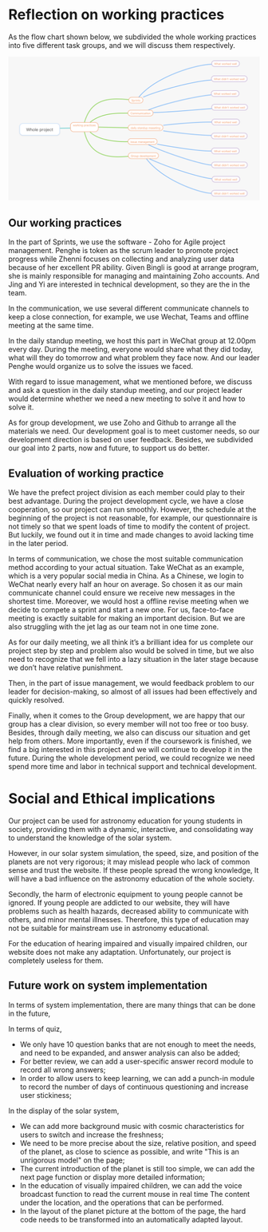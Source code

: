 

# **Reflection on working practices**

As the flow chart shown below, we subdivided the whole working practices into five different task groups, and we will discuss them respectively.

![](Aspose.Words.531f5ca3-5617-4558-bb77-a875a407d992.001.png)



## **Our working practices**

In the part of Sprints, we use the software - Zoho for Agile project management. Penghe is token as the scrum leader to promote project progress while Zhenni focuses on collecting and analyzing user data because of her excellent PR ability. Given Bingli is good at arrange program, she is mainly responsible for managing and maintaining Zoho accounts. And Jing and Yi are interested in technical development, so they are the in the team.

In the communication, we use several different communicate channels to keep a close connection, for example, we use Wechat, Teams and offline meeting at the same time.

In the daily standup meeting, we host this part in WeChat group at 12.00pm every day. During the meeting, everyone would share what they did today, what will they do tomorrow and what problem they face now. And our leader Penghe would organize us to solve the issues we faced.

With regard to issue management, what we mentioned before, we discuss and ask a question in the daily standup meeting, and our project leader would determine whether we need a new meeting to solve it and how to solve it.

As for group development, we use Zoho and Github to arrange all the materials we need. Our development goal is to meet customer needs, so our development direction is based on user feedback. Besides, we subdivided our goal into 2 parts, now and future, to support us do better.



## **Evaluation of working practice**

We have the prefect project division as each member could play to their best advantage. During the project development cycle, we have a close cooperation, so our project can run smoothly. However, the schedule at the beginning of the project is not reasonable, for example, our questionnaire is not timely so that we spent loads of time to modify the content of project. But luckily, we found out it in time and made changes to avoid lacking time in the later period.

In terms of communication, we chose the most suitable communication method according to your actual situation. Take WeChat as an example, which is a very popular social media in China. As a Chinese, we login to WeChat nearly every half an hour on average. So chosen it as our main communicate channel could ensure we receive new messages in the shortest time. Moreover, we would host a offline revise meeting when we decide to compete a sprint and start a new one. For us, face-to-face meeting is exactly suitable for making an important decision. But we are also struggling with the jet lag as our team not in one time zone.

As for our daily meeting, we all think it’s a brilliant idea for us complete our project step by step and problem also would be solved in time, but we also need to recognize that we fell into a lazy situation in the later stage because we don’t have relative punishment. 

Then, in the part of issue management, we would feedback problem to our leader for decision-making, so almost of all issues had been effectively and quickly resolved. 

Finally, when it comes to the Group development, we are happy that our group has a clear division, so every member will not too free or too busy. Besides, through daily meeting, we also can discuss our situation and get help from others. More importantly, even if the coursework is finished, we find a big interested in this project and we will continue to develop it in the future. During the whole development period, we could recognize we need spend more time and labor in technical support and technical development.  



# Social and Ethical implications 

Our project can be used for astronomy education for young students in society, providing them with a dynamic, interactive, and consolidating way to understand the knowledge of the solar system.

However, in our solar system simulation, the speed, size, and position of the planets are not very rigorous; it may mislead people who lack of common sense and trust the website. If these people spread the wrong knowledge, It will have a bad influence on the astronomy education of the whole society.

Secondly, the harm of electronic equipment to young people cannot be ignored. If young people are addicted to our website, they will have problems such as health hazards, decreased ability to communicate with others, and minor mental illnesses. Therefore, this type of education may not be suitable for mainstream use in  astronomy educational.

For the education of hearing impaired and visually impaired children, our website does not make any adaptation. Unfortunately, our project is completely useless for them.



## Future work on system implementation

In terms of system implementation, there are many things that can be done in the future,

In terms of quiz, 

-  We only have 10 question banks that are not enough to meet the needs, and need to be expanded, and answer analysis can also be added; 
- For better review, we can add a user-specific answer record module to record all wrong answers; 
- In order to allow users to keep learning, we can add a punch-in module to record the number of days of continuous questioning and increase user stickiness;

In the display of the solar system, 

- We can add more background music with cosmic characteristics for users to switch and increase the freshness; 
- We need to be more precise about the size, relative position, and speed of the planet, as close to science as possible, and write "This is an unrigorous model" on the page;
- The current introduction of the planet is still too simple, we can add the next page function or display more detailed information;
-  In the education of visually impaired children, we can add the voice broadcast function to read the current mouse in real time The content under the location, and the operations that can be performed.
- In the layout of the planet picture at the bottom of the page, the hard code needs to be transformed into an automatically adapted layout.